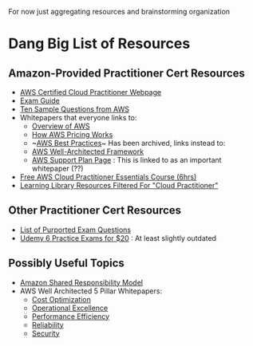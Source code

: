 For now just aggregating resources and brainstorming organization

# Dang Big List of Resources

## Amazon-Provided Practitioner Cert Resources
- [AWS Certified Cloud Practitioner Webpage](https://aws.amazon.com/certification/certified-cloud-practitioner)
- [Exam Guide](https://d1.awsstatic.com/training-and-certification/docs-cloud-practitioner/AWS-Certified-Cloud-Practitioner_Exam-Guide.pdf)
- [Ten Sample Questions from AWS](https://d1.awsstatic.com/training-and-certification/docs-cloud-practitioner/AWS-Certified-Cloud-Practitioner_Sample-Questions.pdf)
- Whitepapers that everyone links to:
  - [Overview of AWS](https://d0.awsstatic.com/whitepapers/aws-overview.pdf)
  - [How AWS Pricing Works](http://d1.awsstatic.com/whitepapers/aws_pricing_overview.pdf)
  - ~[AWS Best Practices](https://d1.awsstatic.com/whitepapers/AWS_Cloud_Best_Practices.pdf)~ Has been archived, links instead to:
  - [AWS Well-Architected Framework](https://d1.awsstatic.com/whitepapers/architecture/AWS_Well-Architected_Framework.pdf)
  - [AWS Support Plan Page](https://aws.amazon.com/premiumsupport/plans/) : This is linked to as an important whitepaper (??)
- [Free AWS Cloud Practitioner Essentials Course (6hrs)](https://www.aws.training/Details/Curriculum?id=27076)
- [Learning Library Resources Filtered For "Cloud Practitioner"](https://www.aws.training/LearningLibrary?filters=classification%3A67&search=&tab=view_all)

## Other Practitioner Cert Resources
- [List of Purported Exam Questions](https://www.examtopics.com/exams/amazon/aws-certified-cloud-practitioner)
- [Udemy 6 Practice Exams for $20](https://www.udemy.com/course/aws-cloud-certified-practitioner-mock-tests/) : At least slightly outdated

## Possibly Useful Topics
- [Amazon Shared Responsibility Model](https://aws.amazon.com/compliance/shared-responsibility-model/)
- AWS Well Architected 5 Pillar Whitepapers:
  - [Cost Optimization](https://d0.awsstatic.com/whitepapers/architecture/AWS-Cost-Optimization-Pillar.pdf?ref=wellarchitected-wp)
  - [Operational Excellence](https://d0.awsstatic.com/whitepapers/architecture/AWS-Operational-Excellence-Pillar.pdf?ref=wellarchitected-wp)
  - [Performance Efficiency](https://d0.awsstatic.com/whitepapers/architecture/AWS-Performance-Efficiency-Pillar.pdf?ref=wellarchitected-wp)
  - [Reliability](https://d0.awsstatic.com/whitepapers/architecture/AWS-Reliability-Pillar.pdf?ref=wellarchitected-wp)
  - [Security](https://d0.awsstatic.com/whitepapers/architecture/AWS-Security-Pillar.pdf?ref=wellarchitected-wp)
